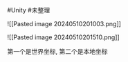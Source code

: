 
#Unity #未整理 

![[Pasted image 20240510201003.png]]


![[Pasted image 20240510201510.png]]


第一个是世界坐标,  第二个是本地坐标

